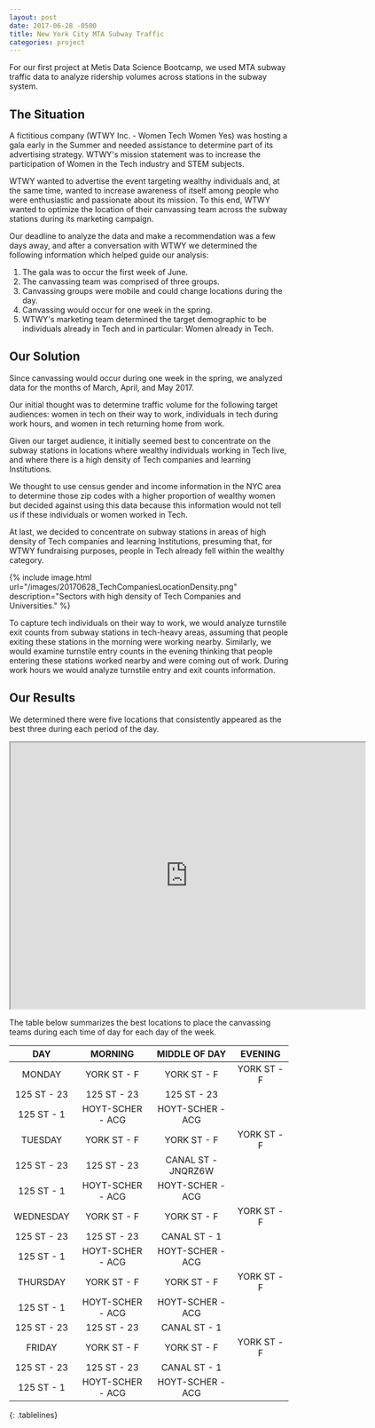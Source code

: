 ```yaml
---
layout: post
date: 2017-06-28 -0500
title: New York City MTA Subway Traffic
categories: project
---
```


For our first project at Metis Data Science Bootcamp, we used MTA subway traffic data to analyze ridership volumes across stations in the subway system.

## The Situation

A fictitious company (WTWY Inc. - Women Tech Women Yes) was hosting a gala early in the Summer and needed assistance to determine part of its advertising strategy. WTWY's mission statement was to increase the participation of Women in the Tech industry and STEM subjects. 

WTWY wanted to advertise the event targeting wealthy individuals and, at the same time, wanted to increase awareness of itself among people who were enthusiastic and passionate about its mission. To this end, WTWY wanted to optimize the location of their canvassing team across the subway stations during its marketing campaign. 

Our deadline to analyze the data and make a recommendation was a few days away, and after a conversation with WTWY we determined the following information which helped guide our analysis:

1. The gala was to occur the first week of June.
2. The canvassing team was comprised of three groups.
3. Canvassing groups were mobile and could change locations during the day.
4. Canvassing would occur for one week in the spring.
5. WTWY's marketing team determined the target demographic to be individuals already in Tech and in particular: Women already in Tech.

## Our Solution

Since canvassing would occur during one week in the spring, we analyzed data for the months of March, April, and May 2017.

Our initial thought was to determine traffic volume for the following target audiences: women in tech on their way to work, individuals in tech during work hours, and women in tech returning home from work.

Given our target audience, it initially seemed best to concentrate on the subway stations in locations where wealthy individuals working in Tech live, and where there is a high density of Tech companies and learning Institutions.

We thought to use census gender and income information in the NYC area to determine those zip codes with a higher proportion of wealthy women but decided against using this data because this information would not tell us if these individuals or women worked in Tech.

At last, we decided to concentrate on subway stations in areas of high density of Tech companies and learning Institutions, presuming that, for WTWY fundraising purposes, people in Tech already fell within the wealthy category.
  

{% include image.html url="/images/20170628_TechCompaniesLocationDensity.png" description="Sectors with high density of Tech Companies and Universities." %}

  
To capture tech individuals on their way to work, we would analyze turnstile exit counts from subway stations in tech-heavy areas, assuming that people exiting these stations in the morning were working nearby. Similarly, we would examine turnstile entry counts in the evening thinking that people entering these stations worked nearby and were coming out of work. During work hours we would analyze turnstile entry and exit counts information.

## Our Results

We determined there were five locations that consistently appeared as the best three during each period of the day.


<iframe src="https://www.google.com/maps/d/u/0/embed?mid=1tiu14vjnjJwaOQvz03ZRIofoIMw" width="640" height="480"></iframe>



The table below summarizes the best locations to place the canvassing teams during each time of day for each day of the week.


<style>
.tablelines table, .tablelines td, .tablelines th {
        border: 1px solid black;
        padding: 10px;
        }
</style>

**DAY** |**MORNING**|**MIDDLE OF DAY**|**EVENING**
:-----:|:-----:|:-----:|:-----:
MONDAY|YORK ST - F|YORK ST - F|YORK ST - F
 |125 ST - 23|125 ST - 23|125 ST - 23
 |125 ST - 1| HOYT-SCHER - ACG|HOYT-SCHER - ACG
TUESDAY|YORK ST - F|YORK ST - F|YORK ST - F
 |125 ST - 23|125 ST - 23| CANAL ST - JNQRZ6W
 |125 ST - 1|HOYT-SCHER - ACG|HOYT-SCHER - ACG
WEDNESDAY|YORK ST - F|YORK ST - F|YORK ST - F
 |125 ST - 23|125 ST - 23|CANAL ST - 1
 |125 ST - 1|HOYT-SCHER - ACG| HOYT-SCHER - ACG
THURSDAY|YORK ST - F|YORK ST - F|YORK ST - F
 |125 ST - 1| HOYT-SCHER - ACG|HOYT-SCHER - ACG
 |125 ST - 23|125 ST - 23|CANAL ST - 1
FRIDAY|YORK ST - F|YORK ST - F|YORK ST - F
 |125 ST - 23|125 ST - 23|CANAL ST - 1
 |125 ST - 1|HOYT-SCHER - ACG|HOYT-SCHER - ACG
{: .tablelines}
  
  
  



